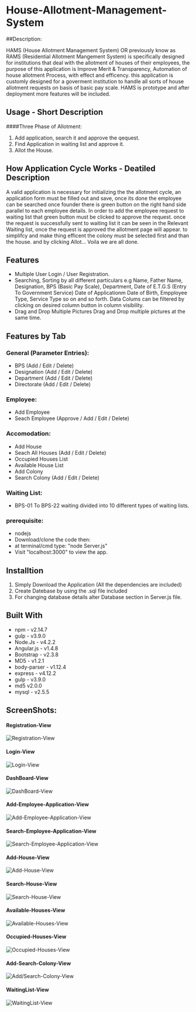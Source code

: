 # House-Allotment-Management-System

##Description: 
  
  HAMS (House Allotment Management System) OR previously know as RAMS (Residential Allotment Mangement System) is specifically designed
  for institutions that deal with the allotment of houses of their employees, the purpose of this application is Improve Merit &
  Transparency, Automation of house allotment Process, with effect and efficency. this application is customly designed for a goverment
  institution to handle all sorts of house allotment requests on basis of basic pay scale. HAMS is prototype and after deployment more
  features will be included.

## Usage - Short Description
####Three Phase of Allotment:
1. Add application, search it and approve the qequest.
2. Find Application in waiting list and approve it.
3. Allot the House.

## How Application Cycle Works - Deatiled Description
A valid application is necessary for initializing the the allotment cycle, an application form must be filled out and save, once its done
the employee can be searched once founder there is green button on the right hand side parallel to each employee details. In order to add
the employee request to waiting list that green button must be clicked to approve the request. once the request is successfully sent to
waiting list it can be seen in the Relevant Waiting list, once the request is approved the allotment page will appear. to simplifcy and
make thing efficent the colony must be selected first and than the house. and by clicking Allot... Voila we are all done.

## Features
* Multiple User Login / User Registration.
* Searching, Sorting by all different particulars e.g Name, Father Name, Designation, BPS (Basic Pay Scale), Department, Date of E.T.G.S (Entry To Government Service) Date of Applicationm Date of Birth, Empployee Type, Service Type so on and so forth. Data Colums can be filtered by clicking on desired column button in column visibility.
* Drag and Drop Multiple Pictures Drag and Drop multiple pictures at the same time.

## Features by Tab
### General (Parameter Entries):
* BPS (Add / Edit / Delete)
* Designation (Add / Edit / Delete)
* Department (Add / Edit / Delete)
* Directorate (Add / Edit / Delete)

### Employee:
* Add Employee
* Seach Employee (Approve / Add / Edit / Delete)

### Accomodation:
* Add House
* Seach All Houses (Add / Edit / Delete)
* Occupied Houses List
* Available House List
* Add Colony
* Search Colony (Add / Edit / Delete)

### Waiting List:
* BPS-01 To BPS-22 waiting divided into 10 different types of waiting lists.

### prerequisite:
* nodejs
* Download/clone the code then:
* at terminal/cmd type: "node Server.js"
* Visit "localhost:3000" to view the app.

## Installtion
1. Simply Download the Application (All the dependencies are included)
2. Create Datebase by using the .sql file included
3. For changing database details alter Database section in Server.js file.

## Built With

* npm - v2.14.7
* gulp - v3.9.0
* Node.Js - v4.2.2
* Angular.js - v1.4.8
* Bootstrap - v2.3.8
* MD5 - v1.2.1
* body-parser - v1.12.4
* express - v4.12.2
* gulp - v3.9.0
* md5 v2.0.0
* mysql - v2.5.5

## ScreenShots:

#### Registration-View
![Registration-View](/screenshots/register.png?raw=true "Registration-View")

#### Login-View
![Login-View](/screenshots/login.png?raw=true "Login-View")

#### DashBoard-View
![DashBoard-View](/screenshots/dashboard.png?raw=true "Dashboard-View")

#### Add-Employee-Application-View
![Add-Employee-Application-View](/screenshots/addemployee.png?raw=true "Add-Employee-Application-View")

#### Search-Employee-Application-View
![Search-Employee-Application-View](/screenshots/searchemployee.png?raw=true "Search-Employee-Application-View")

#### Add-House-View
![Add-House-View](/screenshots/addhouse.png?raw=true "Add-House-View")

#### Search-House-View
![Search-House-View](/screenshots/searchhouse.png?raw=true "Search-House-View")

#### Available-Houses-View
![Available-Houses-View](/screenshots/availablehouses.png?raw=true "Available-Houses-View")

#### Occupied-Houses-View
![Occupied-Houses-View](/screenshots/occupiedhouses.png?raw=true "Occupied-Houses-View")

#### Add-Search-Colony-View
![Add/Search-Colony-View](/screenshots/add-seach-colony.png?raw=true "Add/Search-Colony-View")

#### WaitingList-View
![WaitingList-View](/screenshots/wl.png?raw=true "WaitingList-View")